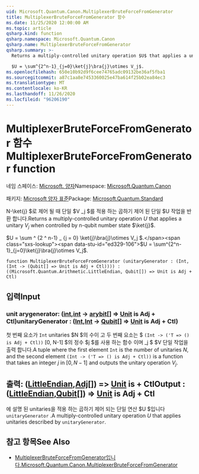 ```yaml
---
uid: Microsoft.Quantum.Canon.MultiplexerBruteForceFromGenerator
title: MultiplexerBruteForceFromGenerator 함수
ms.date: 11/25/2020 12:00:00 AM
ms.topic: article
qsharp.kind: function
qsharp.namespace: Microsoft.Quantum.Canon
qsharp.name: MultiplexerBruteForceFromGenerator
qsharp.summary: >-
  Returns a multiply-controlled unitary operation $U$ that applies a unitary $V_j$ when controlled by n-qubit number state $\ket{j}$.

  $U = \sum^{2^n-1}_{j=0}\ket{j}\bra{j}\otimes V_j$.
ms.openlocfilehash: 650e10b92d9f6cee74765adc09132be36af5fba1
ms.sourcegitcommit: a87c1aa8e7453360025e47ba614f25b02ea84ec3
ms.translationtype: MT
ms.contentlocale: ko-KR
ms.lasthandoff: 11/26/2020
ms.locfileid: "96206190"
---
```

# <a name="multiplexerbruteforcefromgenerator-function"></a><span data-ttu-id="ed329-102">MultiplexerBruteForceFromGenerator 함수</span><span class="sxs-lookup"><span data-stu-id="ed329-102">MultiplexerBruteForceFromGenerator function</span></span>

<span data-ttu-id="ed329-103">네임 스페이스: [Microsoft. 양자](xref:Microsoft.Quantum.Canon)</span><span class="sxs-lookup"><span data-stu-id="ed329-103">Namespace: [Microsoft.Quantum.Canon](xref:Microsoft.Quantum.Canon)</span></span>

<span data-ttu-id="ed329-104">패키지: [Microsoft 양자 표준](https://nuget.org/packages/Microsoft.Quantum.Standard)</span><span class="sxs-lookup"><span data-stu-id="ed329-104">Package: [Microsoft.Quantum.Standard](https://nuget.org/packages/Microsoft.Quantum.Standard)</span></span>


<span data-ttu-id="ed329-105">N-\ket{j} $로 제어 될 때 단일 $V _j $를 적용 하는 곱하기 제어 된 단일 $U 작업을 반환 합니다.</span><span class="sxs-lookup"><span data-stu-id="ed329-105">Returns a multiply-controlled unitary operation $U$ that applies a unitary $V_j$ when controlled by n-qubit number state $\ket{j}$.</span></span>

<span data-ttu-id="ed329-106">$U = \sum ^ {2 ^ n-1} _ {j = 0} \ket{j}\bra{j}\otimes V_j $.</span><span class="sxs-lookup"><span data-stu-id="ed329-106">$U = \sum^{2^n-1}_{j=0}\ket{j}\bra{j}\otimes V_j$.</span></span>

```qsharp
function MultiplexerBruteForceFromGenerator (unitaryGenerator : (Int, (Int -> (Qubit[] => Unit is Adj + Ctl)))) : ((Microsoft.Quantum.Arithmetic.LittleEndian, Qubit[]) => Unit is Adj + Ctl)
```


## <a name="input"></a><span data-ttu-id="ed329-107">입력</span><span class="sxs-lookup"><span data-stu-id="ed329-107">Input</span></span>

### <a name="unitarygenerator--intint---qubit--unit--is-adj--ctl"></a><span data-ttu-id="ed329-108">unit arygenerator: ([int](xref:microsoft.quantum.lang-ref.int),[int](xref:microsoft.quantum.lang-ref.int) -> [arybit](xref:microsoft.quantum.lang-ref.qubit)[] => [Unit](xref:microsoft.quantum.lang-ref.unit)  is Adj + Ctl)</span><span class="sxs-lookup"><span data-stu-id="ed329-108">unitaryGenerator : ([Int](xref:microsoft.quantum.lang-ref.int),[Int](xref:microsoft.quantum.lang-ref.int) -> [Qubit](xref:microsoft.quantum.lang-ref.qubit)[] => [Unit](xref:microsoft.quantum.lang-ref.unit)  is Adj + Ctl)</span></span>

<span data-ttu-id="ed329-109">첫 번째 요소가 `Int` unitaries $N $의 수이 고 두 번째 요소는 $ `(Int -> ('T => () is Adj + Ctl))` [0, N-1] $의 정수 $j $를 사용 하는 함수 이며 _j $ $V 단일 작업을 출력 합니다.</span><span class="sxs-lookup"><span data-stu-id="ed329-109">A tuple where the first element `Int` is the number of unitaries $N$, and the second element `(Int -> ('T => () is Adj + Ctl))` is a function that takes an integer $j$ in $[0,N-1]$ and outputs the unitary operation $V_j$.</span></span>



## <a name="output--littleendianqubit--unit--is-adj--ctl"></a><span data-ttu-id="ed329-110">출력: ([LittleEndian](xref:Microsoft.Quantum.Arithmetic.LittleEndian),[Adj](xref:microsoft.quantum.lang-ref.qubit)[]) => [Unit](xref:microsoft.quantum.lang-ref.unit)  is + Ctl</span><span class="sxs-lookup"><span data-stu-id="ed329-110">Output : ([LittleEndian](xref:Microsoft.Quantum.Arithmetic.LittleEndian),[Qubit](xref:microsoft.quantum.lang-ref.qubit)[]) => [Unit](xref:microsoft.quantum.lang-ref.unit)  is Adj + Ctl</span></span>

<span data-ttu-id="ed329-111">에 설명 된 unitaries을 적용 하는 곱하기 제어 되는 단일 연산 $U $입니다 `unitaryGenerator` .</span><span class="sxs-lookup"><span data-stu-id="ed329-111">A multiply-controlled unitary operation $U$ that applies unitaries described by `unitaryGenerator`.</span></span>

## <a name="see-also"></a><span data-ttu-id="ed329-112">참고 항목</span><span class="sxs-lookup"><span data-stu-id="ed329-112">See Also</span></span>

- [<span data-ttu-id="ed329-113">MultiplexerBruteForceFromGenerator입니다.</span><span class="sxs-lookup"><span data-stu-id="ed329-113">Microsoft.Quantum.Canon.MultiplexerBruteForceFromGenerator</span></span>](xref:Microsoft.Quantum.Canon.MultiplexerBruteForceFromGenerator)